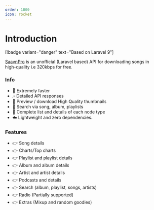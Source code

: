 ```yaml
---
order: 1000
icon: rocket
---
```


# Introduction
[!badge variant="danger" text="Based on Laravel 9"]

[SaavnPro](https://saavnpro.ga) is an unofficial (Laravel based) API for downloading songs in high-quality i.e 320kbps for free.

### Info

- :rocket: Extremely faster
- :notes: Detailed API responses
- :sunrise: Preview / download High Quality thumbnails
- :mag_right: Search via song, album, playlists
- :musical_score: Complete list and details of each node type
- :cloud: Lightweight and zero dependencies.

### Features
- :point_right: Song details
- :point_right: Charts/Top charts
- :point_right: Playlist and playlist details
- :point_right: Album and album details
- :point_right: Artist and artist details
- :point_right: Podcasts and details
- :point_right: Search (album, playlist, songs, artists)
- :point_right: Radio (Partially supported)
- :point_right: Extras (Mixup and random goodies)